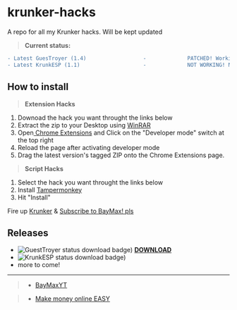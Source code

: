 # krunker-hacks
A repo for all my Krunker hacks. Will be kept updated

> **Current status:**
```diff
- Latest GuesTroyer (1.4)                  -             PATCHED! Working on update for 1.9.3
- Latest KrunkESP (1.1)                    -             NOT WORKING! Not my main focus at the moment.
```

## How to install

> **Extension Hacks**
1. Downoad the hack you want throught the links below
2. Extract the zip to your Desktop using [WinRAR](http://bit.ly/winrarinstall)
3. Open[ Chrome Extensions](chrome://extensions) and Click on the "Developer mode" switch at the top right
4. Reload the page after activating developer mode
5. Drag the latest version's tagged ZIP onto the Chrome Extensions page.

> **Script Hacks**
1. Select the hack you want throught the links below
2. Install [Tampermonkey](http://bit.ly/TampermonkeyExt)
3. Hit "Install"


Fire up [Krunker](http://bit.ly/KrUnKeRiO) & 
[Subscribe to BayMax! pls](https://bit.ly/BayMaxYT)


## Releases
- ![GuestTroyer status download badge)](https://img.shields.io/badge/GuesTroyer-Unavailable-red) **[DOWNLOAD](http://bit.ly/GuesTroyer)**
- ![KrunkESP status download badge)](https://img.shields.io/badge/KrunkESP-Unavailable-red)
- more to come!

------------------------------------------------------------------
> - [BayMaxYT](https://bit.ly/BayMaxYT)

> - [Make money online EASY](https://bit.ly/BayMaxMakesMoney)
